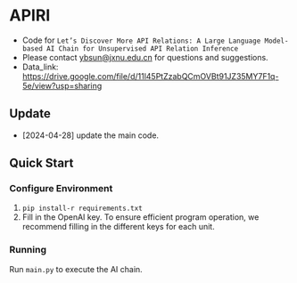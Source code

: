 # APIRI
- Code for ``Let’s Discover More API Relations: A Large Language Model-based AI Chain for Unsupervised API Relation Inference``
- Please contact ybsun@jxnu.edu.cn for questions and suggestions.
- Data_link: https://drive.google.com/file/d/11l45PtZzabQCmOVBt91JZ35MY7F1q-5e/view?usp=sharing

## Update
- [2024-04-28] update the main code.

## Quick Start

### Configure Environment

 1. `pip install-r requirements.txt`
 2. Fill in the OpenAI key. To ensure efficient program operation, we recommend filling in the different keys for each unit.

### Running

Run `main.py` to execute the AI chain.
